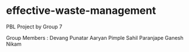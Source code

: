 # effective-waste-management
PBL Project by Group 7

Group Members :
  Devang Punatar
  Aaryan Pimple
  Sahil Paranjape
  Ganesh Nikam
